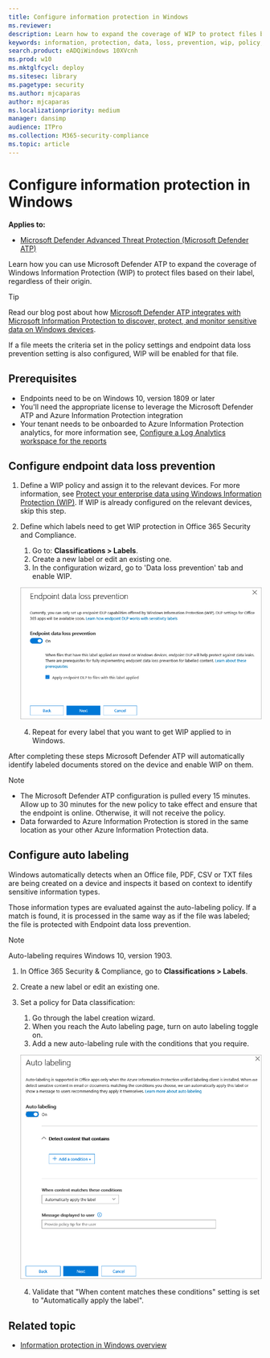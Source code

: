 ```yaml
---
title: Configure information protection in Windows 
ms.reviewer: 
description: Learn how to expand the coverage of WIP to protect files based on their label, regardless of their origin.
keywords: information, protection, data, loss, prevention, wip, policy, scc, compliance, labels, dlp
search.product: eADQiWindows 10XVcnh
ms.prod: w10
ms.mktglfcycl: deploy
ms.sitesec: library
ms.pagetype: security
ms.author: mjcaparas
author: mjcaparas
ms.localizationpriority: medium
manager: dansimp
audience: ITPro
ms.collection: M365-security-compliance 
ms.topic: article
---
```


# Configure information protection in Windows 

**Applies to:**

- [Microsoft Defender Advanced Threat Protection (Microsoft Defender ATP)](https://go.microsoft.com/fwlink/p/?linkid=2069559)

Learn how you can use Microsoft Defender ATP to expand the coverage of Windows Information Protection (WIP) to protect files based on their label, regardless of their origin.

>[!TIP]
> Read our blog post about how [Microsoft Defender ATP integrates with Microsoft Information Protection to discover, protect, and monitor sensitive data on Windows devices](https://cloudblogs.microsoft.com/microsoftsecure/2019/01/17/windows-defender-atp-integrates-with-microsoft-information-protection-to-discover-protect-and-monitor-sensitive-data-on-windows-devices/).

If a file meets the criteria set in the policy settings and endpoint data loss prevention setting is also configured, WIP will be enabled for that file.



## Prerequisites
- Endpoints need to be on Windows 10, version 1809 or later
- You'll need the appropriate license to leverage the Microsoft Defender ATP and Azure Information Protection integration
- Your tenant needs to be onboarded to Azure Information Protection analytics, for more information see, [Configure a Log Analytics workspace for the reports](https://docs.microsoft.com/azure/information-protection/reports-aip#configure-a-log-analytics-workspace-for-the-reports)


## Configure endpoint data loss prevention
1. Define a WIP policy and assign it to the relevant devices. For more information, see [Protect your enterprise data using Windows Information Protection (WIP)](https://docs.microsoft.com/windows/security/information-protection/windows-information-protection/protect-enterprise-data-using-wip). If WIP is already configured on the relevant devices, skip this step. 
2. Define which labels need to get WIP protection in Office 365 Security and Compliance. 
    
    1. Go to: **Classifications > Labels**.
    2. Create a new label or edit an existing one. 
    3. In the configuration wizard, go to 'Data loss prevention' tab and enable WIP.

    ![Image of Office 365 Security and Compliance sensitivity label](images/endpoint-data-loss-protection.png)

    4. Repeat for every label that you want to get WIP applied to in Windows. 

After completing these steps Microsoft Defender ATP will automatically identify labeled documents stored on the device and enable WIP on them.

>[!NOTE]
>- The Microsoft Defender ATP configuration is pulled every 15 minutes. Allow up to 30 minutes for the new policy to take effect and ensure that the endpoint is online. Otherwise, it will not receive the policy.
>- Data forwarded to Azure Information Protection is stored in the same location as your other Azure Information Protection data.


## Configure auto labeling

Windows automatically detects when an Office file, PDF, CSV or TXT files are being created on a device and inspects it based on context to identify sensitive information types.

Those information types are evaluated against the auto-labeling policy. If a match is found, it is processed in the same way as if the file was labeled; the file is protected with Endpoint data loss prevention.

>[!NOTE]
> Auto-labeling requires Windows 10, version 1903.


1. In Office 365 Security & Compliance, go to **Classifications > Labels**.

2. Create a new label or edit an existing one. 


3. Set a policy for Data classification:
   
   1. Go through the label creation wizard.
   2. When you reach the Auto labeling page, turn on auto labeling toggle on.
   3. Add a new auto-labeling rule with the conditions that you require. 
    
    ![Image of auto labeling in Office 365 Security and Compliance center](images/auto-labeling.png)    

   4. Validate that "When content matches these conditions" setting is set to "Automatically apply the label".
 





## Related topic
- [Information protection in Windows overview](information-protection-in-windows-overview.md)
